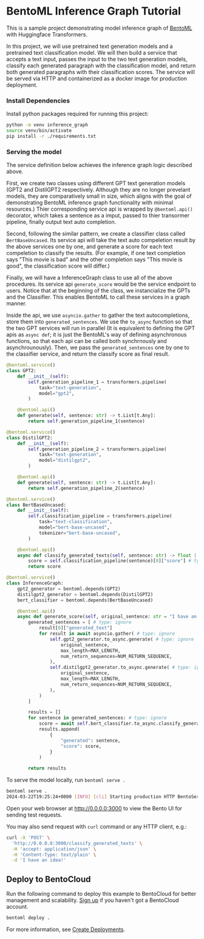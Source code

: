 # BentoML Inference Graph Tutorial

This is a sample project demonstrating model inference graph of [BentoML](https://github.com/bentoml)
with Huggingface Transformers.

In this project, we will use pretrained text generation models and a pretrained text classification model. We will then build a service that accepts a text input, passes the input to the two text generation models,
classify each generated paragraph with the classification model, and return both generated paragraphs with their classification
scores. The service will be served via HTTP and containerized as a docker image for production deployment.

### Install Dependencies

Install python packages required for running this project:
```bash
python -m venv inference_graph
source venv/bin/activate
pip install -r ./requirements.txt
```

### Serving the model

The service definition below achieves the inference graph logic described above.

First, we create two classes using different GPT text generation models (GPT2 and DistilGPT2 respectively. Although
they are no longer prevelant models, they are comparatively small in size, which aligns with the goal of demonstrating
BentoML inference graph functionality with minimal resources.) Thier corresponding service api is wrapped by `@bentoml.api()` decorator, which takes a sentence as a imput, passed to thier transormer pipeline, finally output text auto completion.

Second, following the similar pattern, we create a classifier class called `BertBaseUncased`. Its service api will take the text auto compeletion result by the above services one by one, and generate a score for each text compeletion to classify
the results. (For example, if one text completion says "This movie is bad" and the other completion says "This movie is good", the classification score will differ.)

Finally, we will have a InferenceGraph class to use all of the above procedures. its service api `generate_score` would be the service endpoint to users. Notice that at the beginning of the class, we instancialize the GPTs and the Classifier. This enables BentoML to call these services in a graph manner.

Inside the api, we use `asyncio.gather` to gather the text autocompletions, store them into `generated_sentences`. We use the `to_async` function so that the two GPT services will run in parallel (It is equivalent to defining the GPT apis as `async def`; it is just the BentoML's way of defining asynchronous functions, so that each api can be called both synchrnously and asynchrounously). Then, we pass the `generated_sentences` one by one to the classifier service, and return the classify score as final result.

```python
@bentoml.service()
class GPT2:
    def __init__(self):
        self.generation_pipeline_1 = transformers.pipeline(
            task="text-generation",
            model="gpt2",
        )

    @bentoml.api()
    def generate(self, sentence: str) -> t.List[t.Any]:
        return self.generation_pipeline_1(sentence)

@bentoml.service()
class DistilGPT2:
    def __init__(self):
        self.generation_pipeline_2 = transformers.pipeline(
            task="text-generation",
            model="distilgpt2",
        )

    @bentoml.api()
    def generate(self, sentence: str) -> t.List[t.Any]:
        return self.generation_pipeline_2(sentence)

@bentoml.service()
class BertBaseUncased:
    def __init__(self):
        self.classification_pipeline = transformers.pipeline(
            task="text-classification",
            model="bert-base-uncased",
            tokenizer="bert-base-uncased",
        )

    @bentoml.api()
    async def classify_generated_texts(self, sentence: str) -> float | str:
        score = self.classification_pipeline(sentence)[0]["score"] # type: ignore
        return score

@bentoml.service()
class InferenceGraph:
    gpt2_generator = bentoml.depends(GPT2)
    distilgpt2_generator = bentoml.depends(DistilGPT2)
    bert_classifier = bentoml.depends(BertBaseUncased)

    @bentoml.api()
    async def generate_score(self, original_sentence: str = "I have an idea!") -> t.List[t.Dict[str, t.Any]]:
        generated_sentences = [ # type: ignore
            result[0]["generated_text"]
            for result in await asyncio.gather( # type: ignore
                self.gpt2_generator.to_async.generate( # type: ignore
                    original_sentence,
                    max_length=MAX_LENGTH,
                    num_return_sequences=NUM_RETURN_SEQUENCE,
                ),
                self.distilgpt2_generator.to_async.generate( # type: ignore
                    original_sentence,
                    max_length=MAX_LENGTH,
                    num_return_sequences=NUM_RETURN_SEQUENCE,
                ),
            )
        ]

        results = []
        for sentence in generated_sentences: # type: ignore
            score = await self.bert_classifier.to_async.classify_generated_texts(sentence) # type: ignore
            results.append(
                {
                    "generated": sentence,
                    "score": score,
                }
            )

        return results
```

To serve the model locally, run `bentoml serve .`

```bash
bentoml serve .
2024-03-22T19:25:24+0000 [INFO] [cli] Starting production HTTP BentoServer from "service:InferenceGraph" listening on http://localhost:3000 (Press CTRL+C to quit)
```

Open your web browser at http://0.0.0.0:3000 to view the Bento UI for sending test requests.

You may also send request with `curl` command or any HTTP client, e.g.:

```bash
curl -X 'POST' \
  'http://0.0.0.0:3000/classify_generated_texts' \
  -H 'accept: application/json' \
  -H 'Content-Type: text/plain' \
  -d 'I have an idea!'
```

## Deploy to BentoCloud
Run the following command to deploy this example to BentoCloud for better management and scalability. [Sign up](https://www.bentoml.com/) if you haven't got a BentoCloud account.
```bash
bentoml deploy .
```
For more information, see [Create Deployments](https://docs.bentoml.com/en/latest/bentocloud/how-tos/create-deployments.html).
